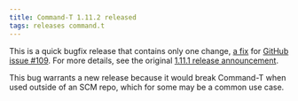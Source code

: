 ```yaml
---
title: Command-T 1.11.2 released
tags: releases command.t
---
```


This is a quick bugfix release that contains only one change, [a fix](https://github.com/wincent/command-t/commit/763fcfe84631e0c108db05c428b337ba52200e10) for [GitHub issue \#109](https://github.com/wincent/command-t/issues/109). For more details, see the original [1.11.1 release announcement](/blog/command-t-1.11.1-released).

This bug warrants a new release because it would break Command-T when used outside of an SCM repo, which for some may be a common use case.
